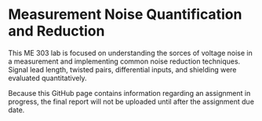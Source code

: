 # Measurement Noise Quantification and Reduction

This ME 303 lab is focused on understanding the sorces of voltage noise in a measurement and implementing common noise reduction techniques. Signal lead length, twisted pairs, differential inputs, and shielding were evaluated quantitatively.

Because this GitHub page contains information regarding an assignment in progress, the final report will not be uploaded until after the assignment due date.
